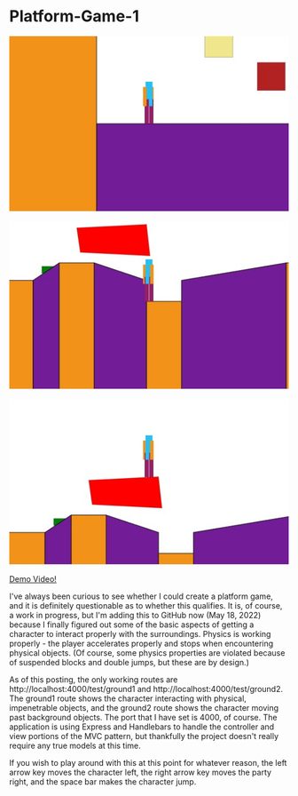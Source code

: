 # Platform-Game-1

![Screenshot of 'Game'](./public/images/screenshot1.jpg)

![Screenshot of 'Game'](./public/images/screenshot2.jpg)

![Screenshot of 'Game'](./public/images/screenshot3.jpg)

[Demo Video!](https://youtu.be/5cy3RYWRLlc)

I've always been curious to see whether I could create a platform game, and it is definitely questionable as to whether this qualifies.  It is, of course, a work in progress, but I'm adding this to GitHub now (May 18, 2022) because I finally figured out some of the basic aspects of getting a character to interact properly with the surroundings.  Physics is working properly - the player accelerates properly and stops when encountering physical objects.  (Of course, some physics properties are violated because of suspended blocks and double jumps, but these are by design.)

As of this posting, the only working routes are http://localhost:4000/test/ground1 and http://localhost:4000/test/ground2.  The ground1 route shows the character interacting with physical, impenetrable objects, and the ground2 route shows the character moving past background objects.  The port that I have set is 4000, of course.  The application is using Express and Handlebars to handle the controller and view portions of the MVC pattern, but thankfully the project doesn't really require any true models at this time.

If you wish to play around with this at this point for whatever reason, the left arrow key moves the character left, the right arrow key moves the party right, and the space bar makes the character jump.